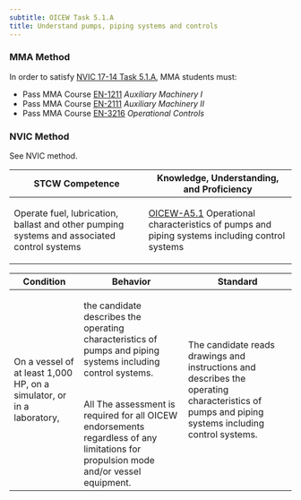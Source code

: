 ```yaml
---
subtitle: OICEW Task 5.1.A 
title: Understand pumps, piping systems and controls
---
```



### MMA Method

In order to satisfy  [NVIC 17-14  Task  5.1.A]({{site.baseurl}}/assets/images/nvic-17-14.pdf), MMA students must:

* Pass MMA Course [EN-1211]( {{site.baseurl}}/courses/EN-1211) *Auxiliary Machinery I*
* Pass MMA Course [EN-2111]( {{site.baseurl}}/courses/EN-2111) *Auxiliary Machinery II*
* Pass MMA Course [EN-3216]( {{site.baseurl}}/courses/EN-3216) *Operational Controls*


### NVIC Method

<a onclick="togglevisibility('nvic_methods')" >See NVIC method.</a>

<div id='nvic_methods' class='hide'>

<table>
<thead>
<tr>
<th class='forty'> STCW Competence </th>
<th class='sixty'> Knowledge, Understanding, and Proficiency </th>
</tr>
</thead>




<tbody>
<tr><td markdown='1'>

Operate fuel, lubrication, ballast and other pumping systems and associated control systems

</td><td markdown='1'>

[OICEW-A5.1](../../tables/31.html#OICEW-A5.1) Operational characteristics of pumps and piping systems including control systems

</td></tr>


</tbody>
</table>


<table>
<thead>
<tr><th class='twenty'>  Condition </th><th class='twenty'> Behavior </th><th  class='sixty'>Standard </th></tr>
</thead>
<tbody >



<tr><td markdown='1'>

On a vessel of at least 1,000 HP, on a simulator, or in a laboratory,

</td><td markdown='1'>

the candidate describes the operating characteristics of pumps and piping systems including control systems.

<br>

<div class="tooltip">All
<span class="tooltiptext">
The assessment is required for all OICEW endorsements regardless of any limitations for propulsion mode and/or vessel equipment.
</span>
</div>


</td><td markdown='1'>

The candidate reads drawings and instructions and describes the operating characteristics of pumps and piping systems including control systems.

</td></tr>
</tbody>
</table>
</div>
